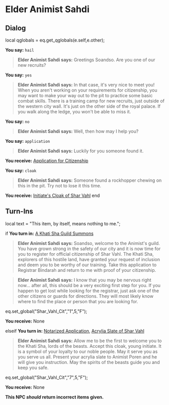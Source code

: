 # Elder Animist Sahdi
## Dialog

local qglobals = eq.get_qglobals(e.self,e.other);

**You say:** `hail`



>**Elder Animist Sahdi says:** Greetings Soandso. Are you one of our new recruits?

**You say:** `yes`



>**Elder Animist Sahdi says:** In that case, it's very nice to meet you! When you aren't working on your requirements for citizenship, you may want to make your way out to the pit to practice some basic combat skills.  There is a training camp for new recruits, just outside of the western city wall.  It's just on the other side of the royal palace.  If you walk along the ledge, you won't be able to miss it.

**You say:** `no`



>**Elder Animist Sahdi says:** Well, then how may I help you?

**You say:** `application`



>**Elder Animist Sahdi says:** Luckily for you someone found it.


**You receive:**  [Application for Citizenship](/item/2873)

**You say:** `cloak`



>**Elder Animist Sahdi says:** Someone found a rockhopper chewing on this in the pit. Try not to lose it this time.


**You receive:**  [Initiate's Cloak of Shar Vahl](/item/2878)
end

## Turn-Ins



local text = "This item, by itself, means nothing to me.";



if **You turn in:** [A Khati Sha Guild Summons](/item/18849)


>**Elder Animist Sahdi says:** Soandso, welcome to the Animist's guild. You have grown strong in the safety of our city and it is now time for you to register for official citizenship of Shar Vahl. The Khati Sha, explorers of this hostile land, have granted your request of inclusion and deem you to be worthy of our training. Take this application to Registrar Bindarah and return to me with proof of your citizenship.


>**Elder Animist Sahdi says:** I know that you may be nervous right now... after all, this should be a very exciting first step for you.  If you happen to get lost while looking for the registrar, just ask one of the other citizens or guards for directions.  They will most likely know where to find the place or person that you are looking for.


eq.set_global("Shar_Vahl_Cit","1",5,"F");


 **You receive:** None 

elseif **You turn in:** [Notarized Application](/item/2897), [Acrylia Slate of Shar Vahl](/item/2877)


>**Elder Animist Sahdi says:** Allow me to be the first to welcome you to the Khati Sha, lords of the beasts. Accept this cloak, young initiate. It is a symbol of your loyalty to our noble people. May it serve you as you serve us all. Present your acrylia slate to Animist Poren and he will give you instruction. May the spirits of the beasts guide you and keep you safe.


eq.set_global("Shar_Vahl_Cit","7",5,"F");


 **You receive:** None 

**This NPC *should* return incorrect items given.**
